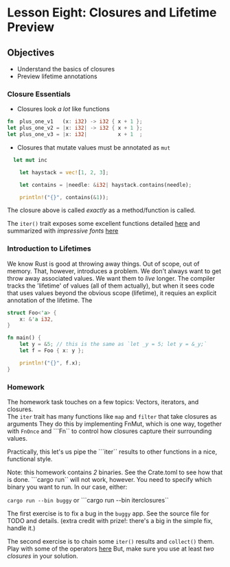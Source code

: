 # Lesson Eight: Closures and Lifetime Preview 

## Objectives 

- Understand the basics of closures
- Preview lifetime annotations 

### Closure Essentials   
- Closures look *a lot* like functions
```rust
fn  plus_one_v1   (x: i32) -> i32 { x + 1 };
let plus_one_v2 = |x: i32| -> i32 { x + 1 };
let plus_one_v3 = |x: i32|          x + 1  ;
``` 

- Closures that mutate values must be annotated as ```mut``` 
```rust
  let mut inc 
```

```rust
    let haystack = vec![1, 2, 3];

    let contains = |needle: &i32| haystack.contains(needle);

    println!("{}", contains(&1));
```

The closure above is called *exactly* as a method/function is called.

The ```iter()``` trait exposes some excellent functions detailed [here](https://doc.rust-lang.org/std/iter/trait.Iterator.html#provided-methods)
and summarized with *impressive fonts* [here](https://danielkeep.github.io/itercheat_baked.html)


### Introduction to Lifetimes

We know Rust is good at throwing away things.  Out of scope, out of memory.  That, however, introduces a problem.  We don't always want to get throw away associated values.  We want them to *live* longer.  The compiler tracks the 'lifetime' of values (all of them actually), but when it sees code that uses values beyond the obvious scope (lifetime), it requies an explicit annotation of the lifetime.  The  

```rust
struct Foo<'a> {
    x: &'a i32,
}

fn main() {
    let y = &5; // this is the same as `let _y = 5; let y = &_y;`
    let f = Foo { x: y };

    println!("{}", f.x);
}
```

### Homework

The homework task touches on a few topics: Vectors, iterators, and closures.  
The ```iter``` trait has many functions like ```map``` and ```filter``` that take closures as arguments 
They do this by implementing FnMut, which is one way, together with ```FnOnce``` and ```Fn`` to control how closures capture their surrounding values.  

Practically, this let's us pipe the ```iter`` results to other functions in a nice, functional style.  

Note: this homework contains *2* binaries.  See the Crate.toml to see how that is done.  ```cargo run`` will not work, however.  You need to specify
which binary you want to run.  In our case, either:

```cargo run --bin buggy```
or
```cargo run --bin iterclosures``

The first exercise is to fix a bug in the ```buggy``` app.  See the source file for TODO and details. (extra credit with prize!: there's a big in the simple fix, handle it.)

The second exercise is to chain some ```iter()``` results and ```collect()``` them.  Play with some of the operators [here](https://danielkeep.github.io/itercheat_baked.html)
But, make sure you use at least *two closures* in your solution.



